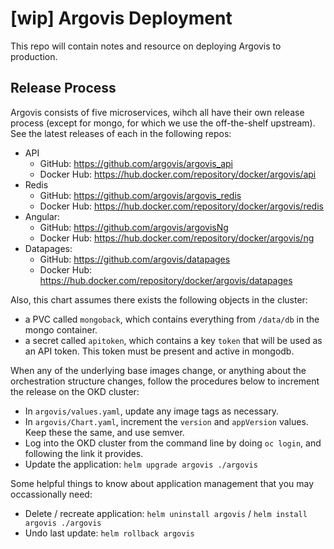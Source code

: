 # [wip] Argovis Deployment

This repo will contain notes and resource on deploying Argovis to production.

## Release Process

Argovis consists of five microservices, wihch all have their own release process (except for mongo, for which we use the off-the-shelf upstream). See the latest releases of each in the following repos:

 - API
   - GitHub: https://github.com/argovis/argovis_api
   - Docker Hub: https://hub.docker.com/repository/docker/argovis/api
 - Redis
   - GitHub: https://github.com/argovis/argovis_redis
   - Docker Hub: https://hub.docker.com/repository/docker/argovis/redis
 - Angular:
   - GitHub: https://github.com/argovis/argovisNg
   - Docker Hub: https://hub.docker.com/repository/docker/argovis/ng
 - Datapages:
   - GitHub: https://github.com/argovis/datapages
   - Docker Hub: https://hub.docker.com/repository/docker/argovis/datapages

Also, this chart assumes there exists the following objects in the cluster: 

 - a PVC called `mongoback`, which contains everything from `/data/db` in the mongo container.
 - a secret called `apitoken`, which contains a key `token` that will be used as an API token. This token must be present and active in mongodb.

When any of the underlying base images change, or anything about the orchestration structure changes, follow the procedures below to increment the release on the OKD cluster:

 - In `argovis/values.yaml`, update any image tags as necessary.
 - In `argovis/Chart.yaml`, increment the `version` and `appVersion` values. Keep these the same, and use semver.
 - Log into the OKD cluster from the command line by doing `oc login`, and following the link it provides.
 - Update the application: `helm upgrade argovis ./argovis`

Some helpful things to know about application management that you may occassionally need:

 - Delete / recreate application: `helm uninstall argovis` / `helm install argovis ./argovis`
 - Undo last update: `helm rollback argovis`


